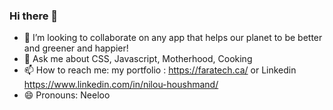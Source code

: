 ### Hi there 👋



- 👯 I’m looking to collaborate on any app that helps our planet to be better and greener and happier!
- 💬 Ask me about CSS, Javascript, Motherhood, Cooking
- 📫 How to reach me: my portfolio : https://faratech.ca/ or Linkedin https://www.linkedin.com/in/nilou-houshmand/
- 😄 Pronouns: Neeloo
